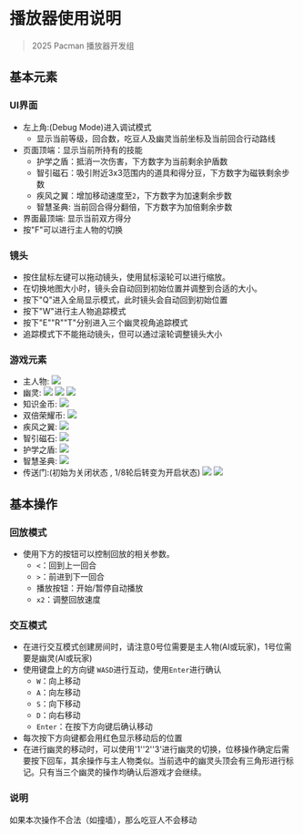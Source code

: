 # 播放器使用说明
> 2025 Pacman 播放器开发组
## 基本元素
### UI界面
- 左上角:(Debug Mode)进入调试模式
    - 显示当前等级，回合数，吃豆人及幽灵当前坐标及当前回合行动路线
- 页面顶端：显示当前所持有的技能
    - 护学之盾：抵消一次伤害，下方数字为当前剩余护盾数
    - 智引磁石：吸引附近3x3范围内的道具和得分豆，下方数字为磁铁剩余步数
    - 疾风之翼：增加移动速度至`2`，下方数字为加速剩余步数
    - 智慧圣典: 当前回合得分翻倍，下方数字为加倍剩余步数
- 界面最顶端: 显示当前双方得分
- 按"F"可以进行主人物的切换

### 镜头
- 按住鼠标左键可以拖动镜头，使用鼠标滚轮可以进行缩放。
- 在切换地图大小时，镜头会自动回到初始位置并调整到合适的大小。
- 按下"Q"进入全局显示模式，此时镜头会自动回到初始位置
- 按下"W"进行主人物追踪模式
- 按下"E""R""T"分别进入三个幽灵视角追踪模式
- 追踪模式下不能拖动镜头，但可以通过滚轮调整镜头大小
### 游戏元素
- 主人物:
![](./img/main.png)
- 幽灵:
![](./img/ghost1.png)   ![](./img/ghost2.png)   ![](./img/ghost3.png)
- 知识金币:
![](./img/point.png)
- 双倍荣耀币:
![](./img/bonus.png)
- 疾风之翼:
![](./img/acc.png)
- 智引磁石:
![](./img/magnet.png)
- 护学之盾:
![](./img/sh.png)
- 智慧圣典:
![](./img/x2.png)
- 传送门:(初始为关闭状态 , 1/8轮后转变为开启状态)
![](./img/tele_close.png)  ![](./img/tele_open.png)

## 基本操作
### 回放模式
- 使用下方的按钮可以控制回放的相关参数。
    - `<`：回到上一回合
    - `>`：前进到下一回合
    - 播放按钮：开始/暂停自动播放
    - `x2`：调整回放速度
### 交互模式
- 在进行交互模式创建房间时，请注意0号位需要是主人物(AI或玩家)，1号位需要是幽灵(AI或玩家)
- 使用键盘上的方向键 `WASD`进行互动，使用`Enter`进行确认
    - `W`：向上移动
    - `A`：向左移动
    - `S`：向下移动
    - `D`：向右移动
    - `Enter`：在按下方向键后确认移动
- 每次按下方向键都会用红色显示移动后的位置
- 在进行幽灵的移动时，可以使用'1''2''3'进行幽灵的切换，位移操作确定后需要按下回车，其余操作与主人物类似。当前选中的幽灵头顶会有三角形进行标记。只有当三个幽灵的操作均确认后游戏才会继续。
### 说明
如果本次操作不合法（如撞墙），那么吃豆人不会移动